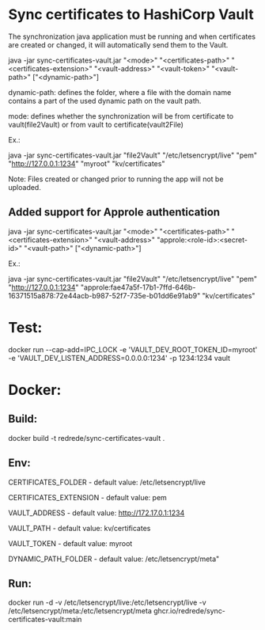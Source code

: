 # Sync certificates to HashiCorp Vault

The synchronization java application must be running and when certificates are created or changed, it will automatically send them to the Vault.

java -jar sync-certificates-vault.jar "&lt;mode&gt;" "&lt;certificates-path&gt;" "&lt;certificates-extension&gt;" "&lt;vault-address&gt;" "&lt;vault-token&gt;" "&lt;vault-path&gt;" ["&lt;dynamic-path&gt;"]

dynamic-path: defines the folder, where a file with the domain name contains a part of the used dynamic path on the vault path.

mode: defines whether the synchronization will be from certificate to vault(file2Vault) or from vault to certificate(vault2File)   

Ex.:

java -jar sync-certificates-vault.jar "file2Vault" "/etc/letsencrypt/live" "pem" "http://127.0.0.1:1234" "myroot" "kv/certificates"

Note: Files created or changed prior to running the app will not be uploaded.

## Added support for Approle authentication

java -jar sync-certificates-vault.jar "&lt;mode&gt;" "&lt;certificates-path&gt;" "&lt;certificates-extension&gt;" "&lt;vault-address&gt;" "approle:&lt;role-id&gt;:&lt;secret-id&gt;" "&lt;vault-path&gt;" ["&lt;dynamic-path&gt;"]

Ex.:

java -jar sync-certificates-vault.jar "file2Vault" "/etc/letsencrypt/live" "pem" "http://127.0.0.1:1234" "approle:fae47a5f-17b1-7ffd-646b-16371515a878:72e44acb-b987-52f7-735e-b01dd6e91ab9" "kv/certificates"


# Test:

docker run --cap-add=IPC_LOCK -e 'VAULT_DEV_ROOT_TOKEN_ID=myroot' -e 'VAULT_DEV_LISTEN_ADDRESS=0.0.0.0:1234' -p 1234:1234 vault

# Docker:

## Build:

docker build -t redrede/sync-certificates-vault .

## Env:

CERTIFICATES_FOLDER - default value: /etc/letsencrypt/live

CERTIFICATES_EXTENSION - default value: pem

VAULT_ADDRESS - default value: http://172.17.0.1:1234

VAULT_PATH - default value: kv/certificates

VAULT_TOKEN - default value: myroot

DYNAMIC_PATH_FOLDER - default value: /etc/letsencrypt/meta"

## Run:

docker run -d -v /etc/letsencrypt/live:/etc/letsencrypt/live -v /etc/letsencrypt/meta:/etc/letsencrypt/meta ghcr.io/redrede/sync-certificates-vault:main


